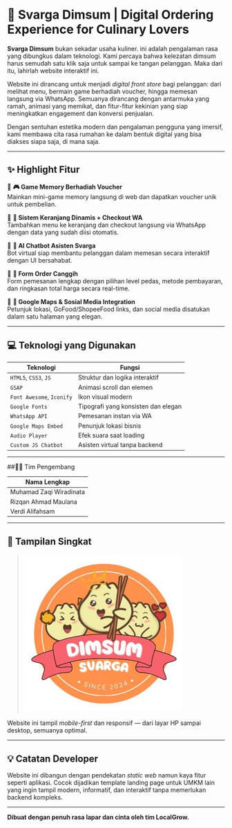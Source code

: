 # 🍱 Svarga Dimsum | Digital Ordering Experience for Culinary Lovers

**Svarga Dimsum** bukan sekadar usaha kuliner. ini adalah pengalaman rasa yang dibungkus dalam teknologi. Kami percaya bahwa kelezatan dimsum harus semudah satu klik saja untuk sampai ke tangan pelanggan. Maka dari itu, lahirlah website interaktif ini.

Website ini dirancang untuk menjadi _digital front store_ bagi pelanggan: dari melihat menu, bermain game berhadiah voucher, hingga memesan langsung via WhatsApp. Semuanya dirancang dengan antarmuka yang ramah, animasi yang memikat, dan fitur-fitur kekinian yang siap meningkatkan engagement dan konversi penjualan.

Dengan sentuhan estetika modern dan pengalaman pengguna yang imersif, kami membawa cita rasa rumahan ke dalam bentuk digital yang bisa diakses siapa saja, di mana saja.

---

## ✨ Highlight Fitur

🔹 **🎮 Game Memory Berhadiah Voucher**  
Mainkan mini-game memory langsung di web dan dapatkan voucher unik untuk pembelian.

🔹 **🛒 Sistem Keranjang Dinamis + Checkout WA**  
Tambahkan menu ke keranjang dan checkout langsung via WhatsApp dengan data yang sudah diisi otomatis.

🔹 **💬 AI Chatbot Asisten Svarga**  
Bot virtual siap membantu pelanggan dalam memesan secara interaktif dengan UI bersahabat.

🔹 **📄 Form Order Canggih**  
Form pemesanan lengkap dengan pilihan level pedas, metode pembayaran, dan ringkasan total harga secara real-time.

🔹 **📍 Google Maps & Sosial Media Integration**  
Petunjuk lokasi, GoFood/ShopeeFood links, dan social media disatukan dalam satu halaman yang elegan.

---

## 💻 Teknologi yang Digunakan

| Teknologi | Fungsi |
|----------|--------|
| `HTML5`, `CSS3`, `JS` | Struktur dan logika interaktif |
| `GSAP` | Animasi scroll dan elemen |
| `Font Awesome`, `Iconify` | Ikon visual modern |
| `Google Fonts` | Tipografi yang konsisten dan elegan |
| `WhatsApp API` | Pemesanan instan via WA |
| `Google Maps Embed` | Penunjuk lokasi bisnis |
| `Audio Player` | Efek suara saat loading |
| `Custom JS Chatbot` | Asisten virtual tanpa backend |

---

##👨‍🍳 Tim Pengembang

| Nama Lengkap  	     | 
| -------------------------- | 
| Muhamad Zaqi Wiradinata    |
| Rizqan Ahmad Maulana	     | 
| Verdi Alifahsam 	     | 

---

## 📸 Tampilan Singkat

> ![Preview Website](img/bot.jpg)

Website ini tampil *mobile-first* dan responsif — dari layar HP sampai desktop, semuanya optimal.

---

## 💡 Catatan Developer

Website ini dibangun dengan pendekatan *static web* namun kaya fitur seperti aplikasi. Cocok dijadikan template landing page untuk UMKM lain yang ingin tampil modern, informatif, dan interaktif tanpa memerlukan backend kompleks.

---

**Dibuat dengan penuh rasa lapar dan cinta oleh tim LocalGrow.**

